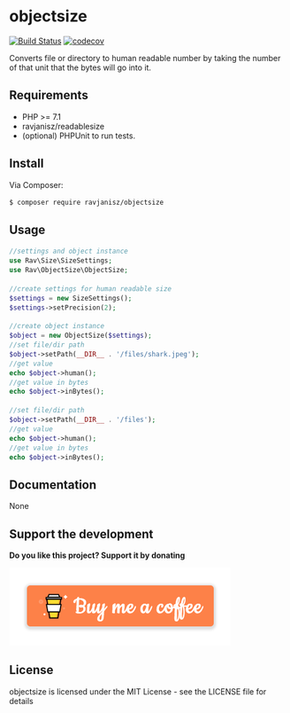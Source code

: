 # objectsize

[![Build Status](https://travis-ci.org/ravjanisz/objectsize.svg?branch=master)](https://travis-ci.org/ravjanisz/objectsize)
[![codecov](https://codecov.io/gh/ravjanisz/objectsize/branch/master/graph/badge.svg)](https://codecov.io/gh/ravjanisz/objectsize)

Converts file or directory to human readable number by taking the number of that unit that the bytes will go into it.

## Requirements

* PHP >= 7.1
* ravjanisz/readablesize
* (optional) PHPUnit to run tests.

## Install

Via Composer:

```bash
$ composer require ravjanisz/objectsize
```
## Usage

```PHP
//settings and object instance
use Rav\Size\SizeSettings;
use Rav\ObjectSize\ObjectSize;

//create settings for human readable size
$settings = new SizeSettings();
$settings->setPrecision(2);

//create object instance
$object = new ObjectSize($settings);
//set file/dir path
$object->setPath(__DIR__ . '/files/shark.jpeg');
//get value
echo $object->human();
//get value in bytes
echo $object->inBytes();

//set file/dir path
$object->setPath(__DIR__ . '/files');
//get value
echo $object->human();
//get value in bytes
echo $object->inBytes();
```

## Documentation

None

## Support the development

**Do you like this project? Support it by donating**

<a href="https://www.buymeacoffee.com/ravjanisz">

![alt Buy me a coffee](https://raw.githubusercontent.com/ravjanisz/objectsize/master/docs/assets/bmc.png)

</a>

## License

objectsize is licensed under the MIT License - see the LICENSE file for details 
